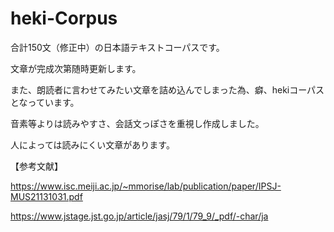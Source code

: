 # heki-Corpus

合計150文（修正中）の日本語テキストコーパスです。

文章が完成次第随時更新します。

また、朗読者に言わせてみたい文章を詰め込んでしまった為、癖、hekiコーパスとなっています。

音素等よりは読みやすさ、会話文っぽさを重視し作成しました。

人によっては読みにくい文章があります。

【参考文献】

https://www.isc.meiji.ac.jp/~mmorise/lab/publication/paper/IPSJ-MUS21131031.pdf

https://www.jstage.jst.go.jp/article/jasj/79/1/79_9/_pdf/-char/ja

